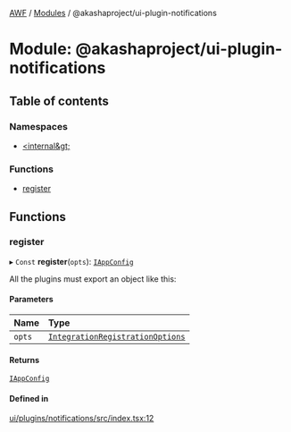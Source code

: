 [AWF](../README.md) / [Modules](../modules.md) / @akashaproject/ui-plugin-notifications

# Module: @akashaproject/ui-plugin-notifications

## Table of contents

### Namespaces

- [&lt;internal\&gt;](akashaproject_ui_plugin_notifications._internal_.md)

### Functions

- [register](akashaproject_ui_plugin_notifications.md#register)

## Functions

### register

▸ `Const` **register**(`opts`): [`IAppConfig`](../interfaces/akashaproject_ui_plugin_notifications._internal_.IAppConfig.md)

All the plugins must export an object like this:

#### Parameters

| Name | Type |
| :------ | :------ |
| `opts` | [`IntegrationRegistrationOptions`](../interfaces/akashaproject_ui_plugin_notifications._internal_.IntegrationRegistrationOptions.md) |

#### Returns

[`IAppConfig`](../interfaces/akashaproject_ui_plugin_notifications._internal_.IAppConfig.md)

#### Defined in

[ui/plugins/notifications/src/index.tsx:12](https://github.com/AKASHAorg/akasha-world-framework/blob/d81a7246/ui/plugins/notifications/src/index.tsx#L12)
